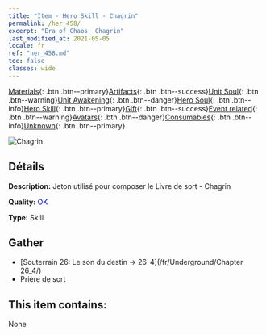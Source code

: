 ```yaml
---
title: "Item - Hero Skill - Chagrin"
permalink: /her_458/
excerpt: "Era of Chaos  Chagrin"
last_modified_at: 2021-05-05
locale: fr
ref: "her_458.md"
toc: false
classes: wide
---
```

 [Materials](/ItemsFR/){: .btn .btn--primary}[Artifacts](/ItemsFR/Artifacts/){: .btn .btn--success}[Unit Soul](/ItemsFR/UnitSoul/){: .btn .btn--warning}[Unit Awakening](/ItemsFR/UnitAwakening/){: .btn .btn--danger}[Hero Soul](/ItemsFR/HeroSoul/){: .btn .btn--info}[Hero Skill](/ItemsFR/HeroSkill/){: .btn .btn--primary}[Gift](/ItemsFR/Gift/){: .btn .btn--success}[Event related](/ItemsFR/Events/){: .btn .btn--warning}[Avatars](/ItemsFR/Avatars/){: .btn .btn--danger}[Consumables](/ItemsFR/Consumables/){: .btn .btn--info}[Unknown](/ItemsFR/Unknown/){: .btn .btn--primary}

 ![Chagrin](/images/t/ps_beitongyujue.png)

## Détails
 **Description:** Jeton utilisé pour composer le Livre de sort - Chagrin

 **Quality:** <span style="color: #0000CD">OK</span>

 **Type:** Skill

## Gather

*    [Souterrain 26: Le son du destin -> 26-4](/fr/Underground/Chapter 26_4/) 
*    Prière de sort 

## This item contains:

  None


